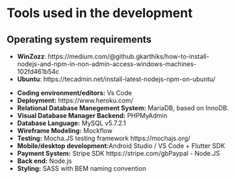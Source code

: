 <h1>Tools used in the development</h1> 
<h2>Operating system requirements</h2>
<ul>
<li><b>WinZozz</b>: https://medium.com/@github.gkarthiks/how-to-install-nodejs-and-npm-in-non-admin-access-windows-machines-102fd461b54c
</li>
<li><b>Ubuntu</b>: https://tecadmin.net/install-latest-nodejs-npm-on-ubuntu/
</li>
</ul>

<ul>
<li><b>Coding environment/editors:</b> Vs Code</li>
<li><b>Deployment:</b> https://www.heroku.com/</li>
<li><b>Relational Database Manegement System:</b> MariaDB, based on InnoDB.</li>
<li><b>Visual Database Manager Backend:</b> PHPMyAdmin</li>
<li><b>Database Language:</b> MySQL v5.7.2.1</li>
<li><b>Wireframe Modeling:</b> Mockflow</li>
<li><b>Testing:</b> Mocha.JS testing framework https://mochajs.org/</li>
<li><b>Mobile/desktop development:</b>Android Studio / VS Code + Flutter SDK</li>
<li><b>Payment System:</b> Stripe SDK https://stripe.com/gbPaypal - Node.JS</li>
<li><b>Back end:</b> Node.js</li>
<li><b>Styling:</b> SASS with BEM naming convention</li>
</ul>

